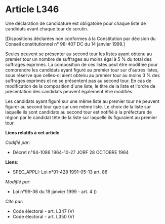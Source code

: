 # Article L346

Une déclaration de candidature est obligatoire pour chaque liste de candidats avant chaque tour de scrutin.

[Dispositions déclarées non conformes à la Constitution par décision du Conseil constitutionnel n° 98-407 DC du 14 janvier
1999.]

Seules peuvent se présenter au second tour les listes ayant obtenu au premier tour un nombre de suffrages au moins égal à 5 %
du total des suffrages exprimés. La composition de ces listes peut être modifiée pour comprendre les candidats ayant figuré
au premier tour sur d'autres listes, sous réserve que celles-ci aient obtenu au premier tour au moins 3 % des suffrages
exprimés et ne se présentent pas au second tour. En cas de modification de la composition d'une liste, le titre de la liste
et l'ordre de présentation des candidats peuvent également être modifiés.

Les candidats ayant figuré sur une même liste au premier tour ne peuvent figurer au second tour que sur une même liste. Le
choix de la liste sur laquelle ils sont candidats au second tour est notifié à la préfecture de région par le candidat tête
de la liste sur laquelle ils figuraient au premier tour.

**Liens relatifs à cet article**

_Codifié par_:

  - Décret n°64-1086 1964-10-27 JORF 28 OCTOBRE 1964

**Liens**:

  - SPEC_APPLI: Loi n°91-428 1991-05-13 art. 86

_Modifié par_:

  - Loi n°99-36 du 19 janvier 1999 - art. 4 ()

_Cité par_:

  - Code électoral - art. L347 (V)
  - Code électoral - art. L350 (V)
